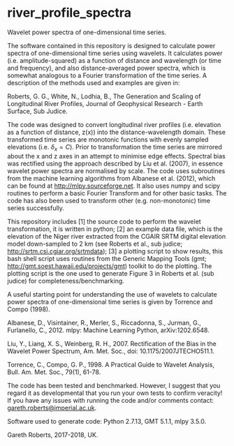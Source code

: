 # river_profile_spectra
Wavelet power spectra of one-dimensional time series. 

The software contained in this repository is designed to calculate power spectra of one-dimensional time series using wavelets. It calculates power (i.e. amplitude-squared) as a function of distance and wavelength (or time and frequency), and also distance-averaged power spectra, which is somewhat analogous to a Fourier transformation of the time series. A description of the methods used and examples are given in: 

Roberts, G. G., White, N., Lodhia, B., The Generation and Scaling of Longitudinal River Profiles, Journal of Geophysical Research - Earth Surface, Sub Judice. 

The code was designed to convert longitudinal river profiles (i.e. elevation as a function of distance, z(x)) into the distance-wavelength domain. These transformed time series are monotonic functions with evenly sampled elevations (i.e. $\delta_x = C$). Prior to transformation the time series are mirrored about the x and z axes in an attempt to minimise edge effects. Spectral bias was rectified using the approach described by Liu et al. (2007), in essence wavelet power spectra are normalised by scale. The code uses subroutines from the machine learning algorithms from Albanese et al. (2012), which can be found at http://mlpy.sourceforge.net. It also uses numpy and scipy routines to perform a basic Fourier Transform and for other basic tasks. The code has also been used to transform other (e.g. non-monotonic) time series successfully.

This repository includes [1] the source code to perform the wavelet transformation, it is written in python; [2] an example data file, which is the elevation of the Niger river extracted from the CGAIR SRTM digital elevation model down-sampled to 2 km (see Roberts et al., sub judice; http://srtm.csi.cgiar.org/srtmdata); [3] a plotting script to show results, this bash shell script uses routines from the Generic Mapping Tools (gmt; http://gmt.soest.hawaii.edu/projects/gmt) toolkit to do the plotting. The plotting script is the one used to generate Figure 3 in Roberts et al. (sub judice) for completeness/benchmarking. 

A useful starting point for understanding the use of wavelets to calculate power spectra of one-dimensional time series is given by Torrence and Compo (1998). 

Albanese, D., Visintainer, R., Merler, S., Riccadonna, S., Jurman, G., Furlanello, C., 2012. mlpy: Machine Learning Python,  arXiv:1202.6548.

Liu, Y., Liang, X. S., Weinberg, R. H., 2007. Rectification of the Bias in the Wavelet Power Spectrum, Am. Met. Soc., doi: 10.1175/2007JTECHO511.1.

Torrence, C., Compo, G. P., 1998. A Practical Guide to Wavelet Analysis, Bull. Am. Met. Soc., 79(1), 61-78.

The code has been tested and benchmarked. However, I suggest that you regard it as developmental that you run your own tests to confirm veracity! If you have any issues with running the code and/or comments contact: gareth.roberts@imperial.ac.uk.

Software used to generate code: Python 2.7.13, GMT 5.1.1, mlpy 3.5.0.

Gareth Roberts, 2017-2018, UK. 


